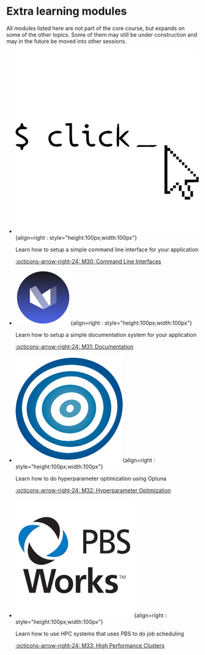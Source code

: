 # Extra learning modules

All modules listed here are not part of the core course, but expands on some of the other topics.
Some of them may still be under construction and may in the future be moved into other sessions.

<div class="grid cards" markdown>

- ![](../figures/icons/click.png){align=right : style="height:100px;width:100px"}

    Learn how to setup a simple command line interface for your application

    [:octicons-arrow-right-24: M30: Command Line Interfaces](click.md)

- ![](../figures/icons/material.png){align=right : style="height:100px;width:100px"}

    Learn how to setup a simple documentation system for your application

    [:octicons-arrow-right-24: M31: Documentation](documentation.md)

- ![](../figures/icons/optuna.png){align=right : style="height:100px;width:100px"}

    Learn how to do hyperparameter optimization using Optuna

    [:octicons-arrow-right-24: M32: Hyperparameter Optimization](hyperparameters.md)

- ![](../figures/icons/pbs.png){align=right : style="height:100px;width:100px"}

    Learn how to use HPC systems that uses PBS to do job scheduling

    [:octicons-arrow-right-24: M33: High Performance Clusters](pbs.md)

</div>

